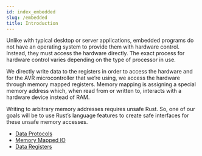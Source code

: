 ```yaml
---
id: index_embedded
slug: /embedded
title: Introduction
---
```


Unlike with typical desktop or server applications, embedded programs do not have an operating system to provide them with hardware control. Instead, they must access the hardware directly. The exact process for hardware control varies depending on the type of processor in use. 

We directly write data to the registers in order to access the hardware and for the AVR microcontroller that we’re using, we access the hardware through memory mapped registers. Memory mapping is assigning a special memory address which, when read from or written to, interacts with a hardware device instead of RAM.

Writing to arbitrary memory addresses requires unsafe Rust. So, one of our goals will be to use Rust’s language features to create safe interfaces for these unsafe memory accesses.

- [Data Protocols](data-protocols.md)
- [Memory Mapped IO](memory-mapped-io.md)
- [Data Registers](registers.md)
